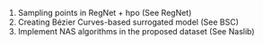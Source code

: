 1. Sampling points in $\mathrm{RegNet}$ + hpo (See RegNet)
2. Creating Bézier Curves-based surrogated model (See BSC)
3. Implement NAS algorithms in the proposed dataset (See Naslib)
